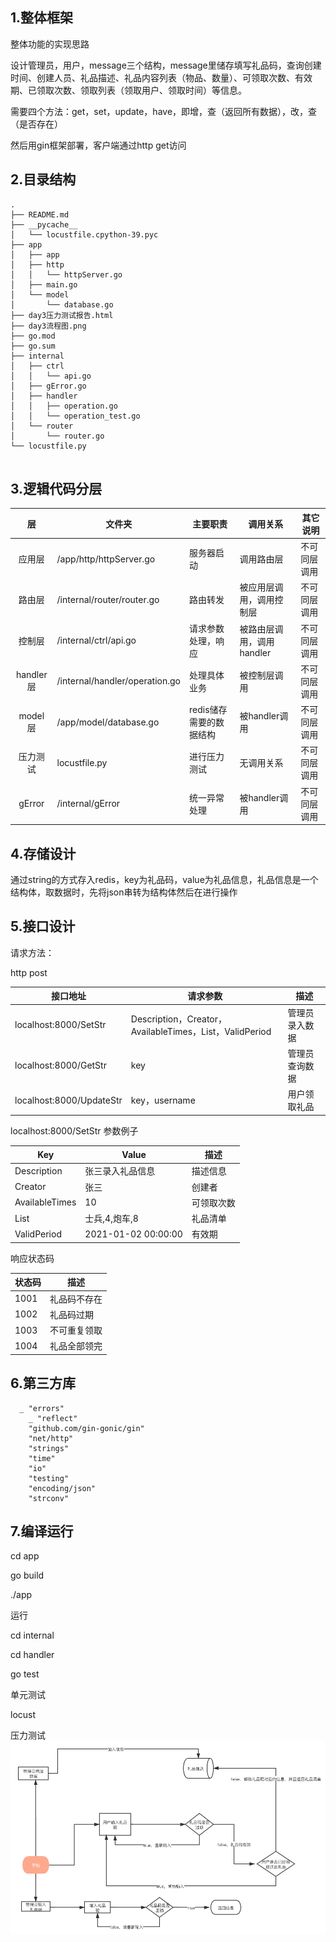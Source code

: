## 1.整体框架

整体功能的实现思路	

设计管理员，用户，message三个结构，message里储存填写礼品码，查询创建时间、创建人员、礼品描述、礼品内容列表（物品、数量）、可领取次数、有效期、已领取次数、领取列表（领取用户、领取时间）等信息。

需要四个方法：get，set，update，have，即增，查（返回所有数据），改，查（是否存在）

然后用gin框架部署，客户端通过http get访问

## 2.目录结构

```
.
├── README.md
├── __pycache__
│   └── locustfile.cpython-39.pyc
├── app
│   ├── app
│   ├── http
│   │   └── httpServer.go
│   ├── main.go
│   └── model
│       └── database.go
├── day3压力测试报告.html
├── day3流程图.png
├── go.mod
├── go.sum
├── internal
│   ├── ctrl
│   │   └── api.go
│   ├── gError.go
│   ├── handler
│   │   ├── operation.go
│   │   └── operation_test.go
│   └── router
│       └── router.go
└── locustfile.py


```

## 3.逻辑代码分层

|    层     | 文件夹                         | 主要职责                | 调用关系                  | 其它说明     |
| :-------: | ------------------------------ | ----------------------- | ------------------------- | ------------ |
|  应用层   | /app/http/httpServer.go        | 服务器启动              | 调用路由层                | 不可同层调用 |
|  路由层   | /internal/router/router.go     | 路由转发                | 被应用层调用，调用控制层  | 不可同层调用 |
|  控制层   | /internal/ctrl/api.go          | 请求参数处理，响应      | 被路由层调用，调用handler | 不可同层调用 |
| handler层 | /internal/handler/operation.go | 处理具体业务            | 被控制层调用              | 不可同层调用 |
|  model层  | /app/model/database.go         | redis储存需要的数据结构 | 被handler调用             | 不可同层调用 |
| 压力测试  | locustfile.py                  | 进行压力测试            | 无调用关系                | 不可同层调用 |
|  gError   | /internal/gError               | 统一异常处理            | 被handler调用             | 不可同层调用 |

## 4.存储设计

通过string的方式存入redis，key为礼品码，value为礼品信息，礼品信息是一个结构体，取数据时，先将json串转为结构体然后在进行操作

## 5.接口设计

请求方法：

http post

| 接口地址                 | 请求参数                                                | 描述           |
| ------------------------ | ------------------------------------------------------- | -------------- |
| localhost:8000/SetStr    | Description，Creator，AvailableTimes，List，ValidPeriod | 管理员录入数据 |
| localhost:8000/GetStr    | key                                                     | 管理员查询数据 |
| localhost:8000/UpdateStr | key，username                                           | 用户领取礼品   |

localhost:8000/SetStr   参数例子 

| Key            | Value               | 描述       |
| -------------- | ------------------- | ---------- |
| Description    | 张三录入礼品信息    | 描述信息   |
| Creator        | 张三                | 创建者     |
| AvailableTimes | 10                  | 可领取次数 |
| List           | 士兵,4,炮车,8       | 礼品清单   |
| ValidPeriod    | 2021-01-02 00:00:00 | 有效期     |

响应状态码

| 状态码 | 描述         |
| ------ | ------------ |
| 1001   | 礼品码不存在 |
| 1002   | 礼品码过期   |
| 1003   | 不可重复领取 |
| 1004   | 礼品全部领完 |

## 6.第三方库

```
  _ "errors"
	_ "reflect"
	"github.com/gin-gonic/gin"
	"net/http"
	"strings"
	"time"
	"io"
	"testing"
	"encoding/json"
	"strconv"
```

## 7.编译运行

cd app

go build

./app

运行

cd internal

cd handler

go test

单元测试

locust

压力测试![day3流程图](day3流程图.png)

